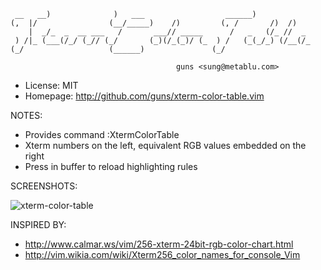
     __   __)              )   ___                  ______)
    (,  |/                (__/_____)    /)         (, /       /)  /)
        |  _/_  _  __ ___   /       ___// _____      /   _   (/_ //  _
     ) /|_ (___(/_/ (_// (_/       (_)(/_(_)/ (_  ) /   (_(_/_) (/__(/_
    (_/                   (______)               (_/

                                         guns <sung@metablu.com>

 * License:  MIT
 * Homepage: <http://github.com/guns/xterm-color-table.vim>

NOTES:

 * Provides command :XtermColorTable
 * Xterm numbers on the left, equivalent RGB values embedded on the right
 * Press <C-l> in buffer to reload highlighting rules

SCREENSHOTS:

![xterm-color-table](http://guns.github.com/xterm-color-table.vim/images/xterm-color-table.png)

INSPIRED BY:

 * <http://www.calmar.ws/vim/256-xterm-24bit-rgb-color-chart.html>
 * <http://vim.wikia.com/wiki/Xterm256_color_names_for_console_Vim>
